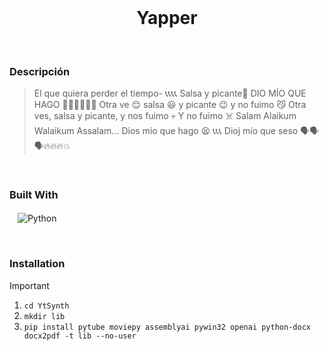 <br/>
<div align="center">
  <h1 align="center">Yapper</h1>
</div>
<br/>

### Descripción
> El que quiera perder el tiempo- 📞📞📞📞
Salsa y picante🤑
DIO MÍO QUE HAGO 📳📳📳📞📞📞
Otra ve 😌 salsa 😃 y picante 😉 y no fuimo 😼
Otra ves, salsa y picante, y nos fuimo 💀
Y no fuimo ☠️
Salam Alaikum Walaikum Assalam...
Dios mio que hago 😫 📞📞📞
Dioj mío que seso 🗣️🗣️🗣️🔥🔥🔥💥

<br/>

### Built With
ㅤ![Python](https://img.shields.io/badge/python-3670A0?style=for-the-badge&logo=python&logoColor=ffdd54)

<br/>

### Installation
> [!IMPORTANT]
> 1. ```cd YtSynth```
> 2. ```mkdir lib```
> 3. ```pip install pytube moviepy assemblyai pywin32 openai python-docx docx2pdf -t lib --no-user```

